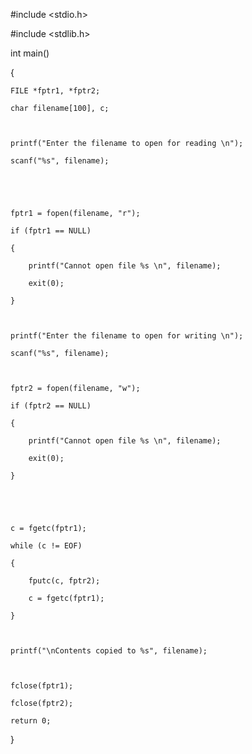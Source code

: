 #include <stdio.h> 

#include <stdlib.h> 

  

int main() 

{ 

    FILE *fptr1, *fptr2; 

    char filename[100], c; 

  

    printf("Enter the filename to open for reading \n"); 

    scanf("%s", filename); 

  

   

    fptr1 = fopen(filename, "r"); 

    if (fptr1 == NULL) 

    { 

        printf("Cannot open file %s \n", filename); 

        exit(0); 

    } 

  

    printf("Enter the filename to open for writing \n"); 

    scanf("%s", filename); 

  

    fptr2 = fopen(filename, "w"); 

    if (fptr2 == NULL) 

    { 

        printf("Cannot open file %s \n", filename); 

        exit(0); 

    } 

  

    

    c = fgetc(fptr1); 

    while (c != EOF) 

    { 

        fputc(c, fptr2); 

        c = fgetc(fptr1); 

    } 

  

    printf("\nContents copied to %s", filename); 

  

    fclose(fptr1); 

    fclose(fptr2); 

    return 0;

}
